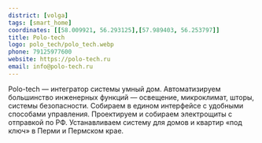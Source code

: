 ```yaml
---
district: [volga]
tags: [smart_home]
coordinates: [[58.009921, 56.293125],[57.989403, 56.253797]]
title: Polo-tech
logo: polo_tech/polo_tech.webp
phone: 79125977600
website: https://polo-tech.ru
email: info@polo-tech.ru
---
```


Polo-tech — интегратор системы умный дом. Автоматизируем большинство инженерных функций — освещение, микроклимат, шторы, системы безопасности. Собираем в едином интерфейсе с удобными способами управления. Проектируем и собираем электрощиты с отправкой по РФ. Устанавливаем систему для домов и квартир «под ключ» в Перми и Пермском крае.
